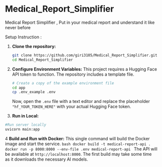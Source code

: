 # Medical_Report_Simplifier
Medical Report Simplifier , Put in your medical report and understand it like never before 

Setup Instruction :
1.  **Clone the repository:**
    ```bash
    git clone https://github.com/giri3105/Medical_Report_Simplifier.git
    cd Medical_Report_Simplifier
    ```
2.  **Configure Environment Variables:**
    This project requires a Hugging Face API token to function. The repository includes a template file.
    ```bash
    # Create a copy of the example environment file
    cd app
    cp .env_example .env    
    ```
    Now, open the `.env` file with a text editor and replace the placeholder `"hf_YOUR_TOKEN_HERE"` with your actual Hugging Face token.

3.  **Run in Local:**
   ```bash
#Run server locally
uvicorn main:app
```

4    **Build and Run with Docker:**
    This single command will build the Docker image and start the service.
    ```bash
    docker build -t medical-report-api .
    docker run -p 8000:8000 --env-file .env medical-report-api
    ```
    The API will be available at `http://localhost:8000`. The first build may take some time as it downloads the necessary AI models.

